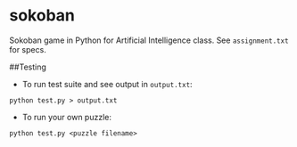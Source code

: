 sokoban
=======

Sokoban game in Python for Artificial Intelligence class. See `assignment.txt` for specs.

##Testing
* To run test suite and see output in `output.txt`:
```
python test.py > output.txt
```

* To run your own puzzle:
```
python test.py <puzzle filename>
```

